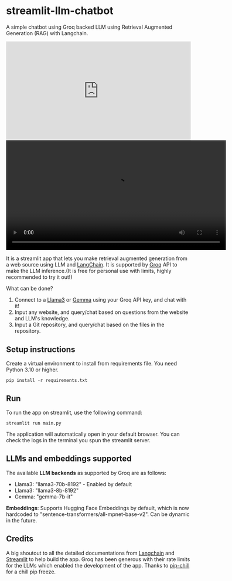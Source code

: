 # streamlit-llm-chatbot
A simple chatbot using Groq backed LLM using Retrieval Augmented Generation (RAG) with Langchain. 

<div style="position: relative; padding-bottom: 53.645833333333336%; height: 0;"><iframe src="https://www.loom.com/embed/e8d4c852300d46678484d22b9debb49a?sid=83880706-978c-48cb-bfb4-d02343bdcacd" frameborder="0" webkitallowfullscreen mozallowfullscreen allowfullscreen style="position: absolute; top: 0; left: 0; width: 100%; height: 100%;"></iframe></div>
<video width="600" height="300" src="https://www.loom.com/share/e8d4c852300d46678484d22b9debb49a?sid=c0b17d06-7368-488f-b278-428a284577f6"></video>

It is a streamlit app that lets you make retrieval augmented generation from a web source using LLM and [LangChain](https://github.com/langchain-ai/langchain). It is supported by [Groq](https://groq.com/) API to make the LLM inference.(It is free for personal use with limits, highly recommended to try it out!)

What can be done?

1. Connect to a [Llama3](https://github.com/meta-llama/llama3) or [Gemma](https://github.com/google/gemma_pytorch) using your Groq API key, and chat with it!
2. Input any website, and query/chat based on questions from the website and LLM's knowledge.
3. Input a Git repository, and query/chat based on the files in the repository.

## Setup instructions
Create a virtual environment to install from requirements file. You need Python 3.10 or higher.

```
pip install -r requirements.txt
```

## Run
To run the app on streamlit, use the following command:
```
streamlit run main.py
```
The application will automatically open in your default browser. You can check the logs in the terminal you spun the streamlit server.

## LLMs and embeddings supported
The available **LLM backends** as supported by Groq are as follows:

- Llama3: "llama3-70b-8192" - Enabled by default
- Llama3: "llama3-8b-8192"
- Gemma: "gemma-7b-it"

**Embeddings**: Supports Hugging Face Embeddings by default, which is now hardcoded to "sentence-transformers/all-mpnet-base-v2". Can be dynamic in the future.

## Credits
A big shoutout to all the detailed documentations from [Langchain](https://python.langchain.com/docs/get_started/introduction) and [Streamlit](https://docs.streamlit.io/develop/tutorials/llms/build-conversational-apps) to help build the app. Groq has been generous with their rate limits for the LLMs which enabled the development of the app. Thanks to [pip-chill](https://github.com/rbanffy/pip-chill) for a chill pip freeze. 
